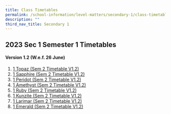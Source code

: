 ```yaml
---
title: Class Timetables
permalink: /school-information/level-matters/secondary-1/class-timetables/
description: ""
third_nav_title: Secondary 1
---
```

## 2023 Sec 1 Semester 1 Timetables

#### Version 1.2 (W.e.f. 26 June)

1.   <a href="/files/Class%20Timetables/2023/Sem%202/V1_2/2023%20sem2%20s1t%20tt%20v1_2.pdf" target="_blank"> 1 Topaz (Sem 2 Timetable V1.2)</a>
2.  <a href="/files/Class%20Timetables/2023/Sem%202/V1_2/2023%20sem2%20s1s%20tt%20v1_2.pdf" target="_blank"> 1 Sapphire (Sem 2 Timetable V1.2)</a>
3.    <a href="/files/Class%20Timetables/2023/Sem%202/V1_2/2023%20sem2%20s1p%20tt%20v1_2.pdf" target="_blank"> 1 Peridot (Sem 2 Timetable V1.2)</a>
4. <a href="/files/Class%20Timetables/2023/Sem%202/V1_2/2023%20sem2%20s1a%20tt%20v1_2.pdf" target="_blank"> 1 Amethyst (Sem 2 Timetable V1.2)</a>
5. <a href="/files/Class%20Timetables/2023/Sem%202/V1_2/2023%20sem2%20s1r%20tt%20v1_2.pdf" target="_blank"> 1 Ruby (Sem 2 Timetable V1.2)</a>
6. <a href="/files/Class%20Timetables/2023/Sem%202/V1_2/2023%20sem2%20s1k%20tt%20v1_2.pdf" target="_blank"> 1 Kunzite (Sem 2 Timetable V1.2)</a>
7. <a href="/files/Class%20Timetables/2023/Sem%202/V1_2/2023%20sem2%20s1l%20tt%20v1_2.pdf" target="_blank"> 1 Larimar (Sem 2 Timetable V1.2)</a>
8. <a href="/files/Class%20Timetables/2023/Sem%202/V1_2/2023%20sem2%20s1e%20tt%20v1_2.pdf" target="_blank"> 1 Emerald (Sem 2 Timetable V1.2)</a>